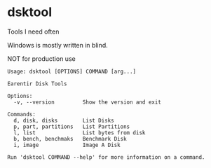 # dsktool
Tools I need often

Windows is mostly written in blind.

NOT for production use
```
Usage: dsktool [OPTIONS] COMMAND [arg...]

Earentir Disk Tools

Options:
  -v, --version         Show the version and exit

Commands:
  d, disk, disks        List Disks
  p, part, partitions   List Partitions
  l, list               List bytes from disk
  b, bench, benchmaks   Benchmark Disk
  i, image              Image A Disk

Run 'dsktool COMMAND --help' for more information on a command.
```
